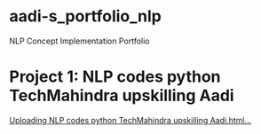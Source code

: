 # aadi-s_portfolio_nlp
NLP  Concept Implementation Portfolio

# Project 1: NLP codes python TechMahindra upskilling Aadi
[Uploading NLP codes python TechMahindra upskilling Aadi.html…]()
